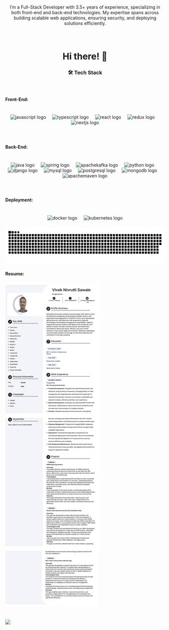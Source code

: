 <br clear="both">

<p align="center">I’m a Full-Stack Developer with 3.5+ years of experience, specializing in both front-end and back-end technologies. My expertise spans across building scalable web applications, ensuring security, and deploying solutions efficiently.</p>

###

<br clear="both">

<h1 align="center">Hi there! 👋</h1>

###

<h3 align="center">🛠 Tech Stack</h3>

###

<br clear="both">

<h4 align="left">Front-End:</h4>

###

<br clear="both">

<div align="center">
  <img src="https://img.shields.io/badge/JavaScript-F7DF1E?logo=javascript&logoColor=black&style=for-the-badge" height="40" alt="javascript logo"  />
  <img width="12" />
  <img src="https://img.shields.io/badge/TypeScript-3178C6?logo=typescript&logoColor=white&style=for-the-badge" height="40" alt="typescript logo"  />
  <img width="12" />
  <img src="https://img.shields.io/badge/React-61DAFB?logo=react&logoColor=black&style=for-the-badge" height="40" alt="react logo"  />
  <img width="12" />
  <img src="https://img.shields.io/badge/Redux-764ABC?logo=redux&logoColor=white&style=for-the-badge" height="40" alt="redux logo"  />
  <img width="12" />
  <img src="https://img.shields.io/badge/Next.js-000000?logo=nextdotjs&logoColor=white&style=for-the-badge" height="40" alt="nextjs logo"  />
</div>

###

<br clear="both">

<h4 align="left">Back-End:</h4>

###

<br clear="both">

<div align="center">
  <img src="https://cdn.jsdelivr.net/gh/devicons/devicon/icons/java/java-original.svg" height="40" alt="java logo"  />
  <img width="12" />
  <img src="https://img.shields.io/badge/Spring-6DB33F?logo=spring&logoColor=black&style=for-the-badge" height="40" alt="spring logo"  />
  <img width="12" />
  <img src="https://img.shields.io/badge/Apache Kafka-231F20?logo=apachekafka&logoColor=white&style=for-the-badge" height="40" alt="apachekafka logo"  />
  <img width="12" />
  <img src="https://img.shields.io/badge/Python-3776AB?logo=python&logoColor=white&style=for-the-badge" height="40" alt="python logo"  />
  <img width="12" />
  <img src="https://img.shields.io/badge/Django-092E20?logo=django&logoColor=white&style=for-the-badge" height="40" alt="django logo"  />
  <img width="12" />
  <img src="https://img.shields.io/badge/MySQL-4479A1?logo=mysql&logoColor=white&style=for-the-badge" height="40" alt="mysql logo"  />
  <img width="12" />
  <img src="https://img.shields.io/badge/PostgreSQL-4169E1?logo=postgresql&logoColor=white&style=for-the-badge" height="40" alt="postgresql logo"  />
  <img width="12" />
  <img src="https://img.shields.io/badge/MongoDB-47A248?logo=mongodb&logoColor=white&style=for-the-badge" height="40" alt="mongodb logo"  />
  <img width="12" />
  <img src="https://img.shields.io/badge/Apache Maven-C71A36?logo=apachemaven&logoColor=white&style=for-the-badge" height="40" alt="apachemaven logo"  />
</div>

###

<br clear="both">

<h4 align="left">Deployment:</h4>

###

<br clear="both">

<div align="center">
  <img src="https://img.shields.io/badge/Docker-2496ED?logo=docker&logoColor=white&style=for-the-badge" height="40" alt="docker logo"  />
  <img width="12" />
  <img src="https://img.shields.io/badge/Kubernetes-326CE5?logo=kubernetes&logoColor=white&style=for-the-badge" height="40" alt="kubernetes logo"  />
</div>

###


<img src="https://raw.githubusercontent.com/DevVivekSawale/DevVivekSawale/output/snake.svg" alt="Snake animation" />

###

<p align="left"></p>

###


<p align="left"></p>

###

<p align="left"></p>

###

<h4 align="left">Resume:</h4>

<img align="center" src="https://github.com/DevVivekSawale/DevVivekSawale/blob/40bdaa9a371b6e7926351636a8ba7c2d90939f83/Vivek%20sawale%20resume.jpeg?raw=true"  />

###

<br clear="both">

<img align="left" src="https://visitor-badge.laobi.icu/badge?page_id=DevVivekSawale.DevVivekSawale&left_color=coral&right_color=blanchedalmond&left_text=Profile%20Views"  />

###
